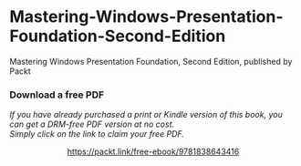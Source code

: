 # Mastering-Windows-Presentation-Foundation-Second-Edition
Mastering Windows Presentation Foundation, Second Edition, published by Packt
### Download a free PDF

 <i>If you have already purchased a print or Kindle version of this book, you can get a DRM-free PDF version at no cost.<br>Simply click on the link to claim your free PDF.</i>
<p align="center"> <a href="https://packt.link/free-ebook/9781838643416">https://packt.link/free-ebook/9781838643416 </a> </p>